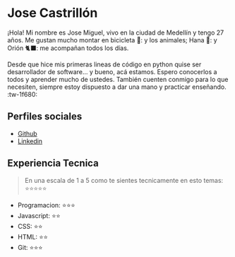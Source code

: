 # Jose Castrillón 

¡Hola! Mi nombre es Jose Miguel, vivo en la ciudad de Medellín y tengo 27 años. Me gustan mucho  montar en bicicleta 🚴:  y los animales; Hana 🦮: y Orión 	🐈‍⬛: me acompañan todos los días. 

Desde que hice mis primeras lineas de código en python quise ser desarrollador de software... y bueno, acá estamos. Espero conocerlos a todos y aprender mucho de ustedes. También cuenten conmigo para lo que necesiten, siempre estoy dispuesto a dar una mano y practicar enseñando.  :tw-1f680:

## Perfiles sociales

- [Github](https://github.com/josecastrillong)
- [Linkedin](https://www.linkedin.com/in/jose-miguel-castrill%C3%B3n-giraldo-128080135/)

## Experiencia Tecnica
> En una escala de 1 a 5 como te sientes tecnicamente en esto temas:  ⭐️⭐️⭐️⭐️⭐️

- Programacion: ⭐️⭐️⭐️
- Javascript: ⭐️⭐️
- CSS: ⭐️⭐️
- HTML: ⭐️⭐️
- Git: ⭐️⭐️⭐️

